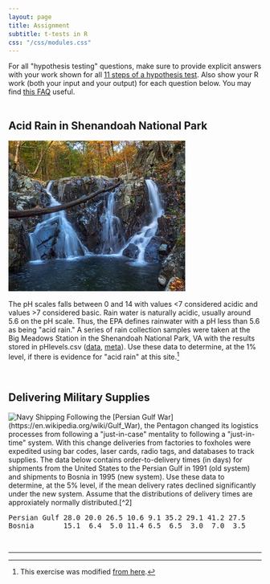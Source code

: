 ```yaml
---
layout: page
title: Assignment
subtitle: t-tests in R
css: "/css/modules.css"
---
```


<div class="alert alert-success">For all "hypothesis testing" questions, make sure to provide explicit answers with your work shown for all <a href="../11-steps">11 steps of a hypothesis test</a>. Also show your R work (both your input and your output) for each question below. You may find
<a href="http://derekogle.com/NCMTH107/resources/FAQs/AssignmentNotebook" target="_blank">this FAQ</a> useful.
</div>

<br>

## Acid Rain in Shenandoah National Park
<img src="zimgs/rose-river-falls.jpg" alt="Shenandoah National Park" class="img-right">

The pH scales falls between 0 and 14 with values <7 considered acidic and values >7 considered basic. Rain water is naturally acidic, usually around 5.6 on the pH scale. Thus, the EPA defines rainwater with a pH less than 5.6 as being "acid rain." A series of rain collection samples were taken at the Big Meadows Station in the Shenandoah National Park, VA with the results stored in pHlevels.csv ([data](https://raw.githubusercontent.com/droglenc/NCData/master/pHlevels.csv), [meta](https://raw.githubusercontent.com/droglenc/NCData/master/pHlevels_meta.txt)). Use these data to determine, at the 1% level, if there is evidence for "acid rain" at this site.[^1]

<br>

## Delivering Military Supplies
<img src="http://derekogle.com/NCMTH107/modules/CE/zimgs/navy-shipping.jpg" alt="Navy Shipping" class="img-right">
Following the [Persian Gulf War](https://en.wikipedia.org/wiki/Gulf_War), the Pentagon changed its logistics processes from following a "just-in-case" mentality to following a "just-in-time" system. With this change deliveries from factories to foxholes were expedited using bar codes, laser cards, radio tags, and databases to track supplies. The data below contains order-to-delivery times (in days) for shipments from the United States to the Persian Gulf in 1991 (old system) and shipments to Bosnia in 1995 (new system). Use these data to determine, at the 5% level, if the mean delivery rates declined significantly under the new system. Assume that the distributions of delivery times are approxiately normally distributed.[^2]

<pre>
Persian Gulf 28.0 20.0 26.5 10.6 9.1 35.2 29.1 41.2 27.5
Bosnia       15.1  6.4  5.0 11.4 6.5  6.5  3.0  7.0  3.5
</pre>

&nbsp;

----

[^1]: This exercise was modified [from here](http://www.cvgs.k12.va.us/DIGSTATS/main/inferant/a_acidrain.htm).

[^2]: This questions was adapted from [Emden (2008) Statistics for Terrified Biologists](http://www.wiley.com/WileyCDA/WileyTitle/productCd-1405149566.html)
